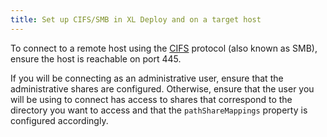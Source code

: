 ```yaml
---
title: Set up CIFS/SMB in XL Deploy and on a target host
---
```


To connect to a remote host using the [CIFS](http://en.wikipedia.org/wiki/Server_Message_Block) protocol (also known as SMB), ensure the host is reachable on port 445.

If you will be connecting as an administrative user, ensure that the administrative shares are configured. Otherwise, ensure that the user you will be using to connect has access to shares that correspond to the directory you want to access and that the `pathShareMappings` property is configured accordingly.
